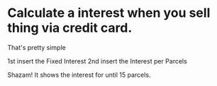 # Calculate a interest when you sell thing via credit card.

That's pretty simple

1st insert the Fixed Interest
2nd insert the Interest per Parcels

Shazam! It shows the interest for until 15 parcels.
